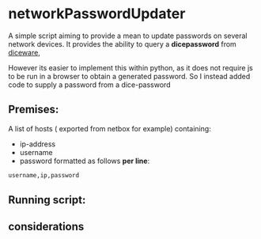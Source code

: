 # networkPasswordUpdater
A simple script aiming to provide a mean to update passwords on several network devices.
It provides the ability to query a **dicepassword** from [diceware](diceware.dmuth.org/), 

However its easier to implement this within python, as it does not require js to be run in a browser to obtain a generated password. 
So I instead added code to supply a password from a dice-password

## Premises: 


A list of hosts ( exported from netbox for example) containing:
- ip-address
- username
- password
formatted as follows **per line**:

```bash
username,ip,password
```



## Running script:

## considerations   
